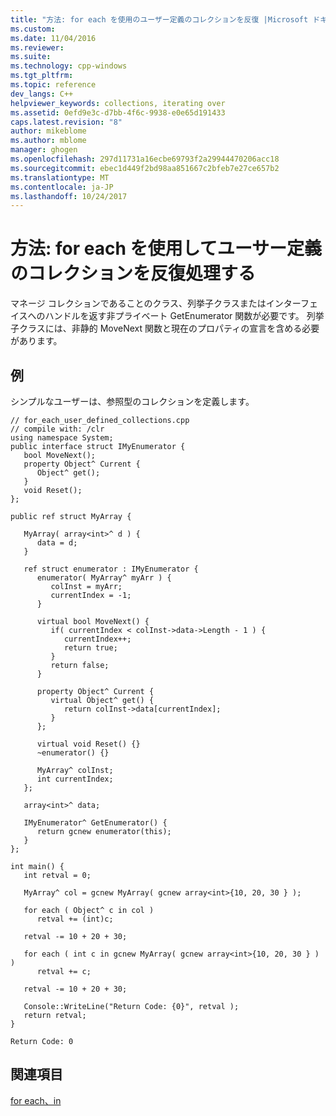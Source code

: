 ```yaml
---
title: "方法: for each を使用のユーザー定義のコレクションを反復 |Microsoft ドキュメント"
ms.custom: 
ms.date: 11/04/2016
ms.reviewer: 
ms.suite: 
ms.technology: cpp-windows
ms.tgt_pltfrm: 
ms.topic: reference
dev_langs: C++
helpviewer_keywords: collections, iterating over
ms.assetid: 0efd9e3c-d7bb-4f6c-9938-e0e65d191433
caps.latest.revision: "8"
author: mikeblome
ms.author: mblome
manager: ghogen
ms.openlocfilehash: 297d11731a16ecbe69793f2a29944470206acc18
ms.sourcegitcommit: ebec1d449f2bd98aa851667c2bfeb7e27ce657b2
ms.translationtype: MT
ms.contentlocale: ja-JP
ms.lasthandoff: 10/24/2017
---
```

# <a name="how-to-iterate-over-a-user-defined-collection-with-for-each"></a>方法: for each を使用してユーサー定義のコレクションを反復処理する
マネージ コレクションであることのクラス、列挙子クラスまたはインターフェイスへのハンドルを返す非プライベート GetEnumerator 関数が必要です。  列挙子クラスには、非静的 MoveNext 関数と現在のプロパティの宣言を含める必要があります。  
  
## <a name="example"></a>例  
 シンプルなユーザーは、参照型のコレクションを定義します。  
  
```  
// for_each_user_defined_collections.cpp  
// compile with: /clr  
using namespace System;  
public interface struct IMyEnumerator {  
   bool MoveNext();  
   property Object^ Current {  
      Object^ get();  
   }  
   void Reset();  
};  
  
public ref struct MyArray {     
  
   MyArray( array<int>^ d ) {  
      data = d;  
   }  
  
   ref struct enumerator : IMyEnumerator {  
      enumerator( MyArray^ myArr ) {  
         colInst = myArr;  
         currentIndex = -1;  
      }  
  
      virtual bool MoveNext() {  
         if( currentIndex < colInst->data->Length - 1 ) {  
            currentIndex++;  
            return true;  
         }  
         return false;  
      }  
  
      property Object^ Current {  
         virtual Object^ get() {  
            return colInst->data[currentIndex];  
         }  
      };  
  
      virtual void Reset() {}  
      ~enumerator() {}  
  
      MyArray^ colInst;  
      int currentIndex;  
   };  
  
   array<int>^ data;  
  
   IMyEnumerator^ GetEnumerator() {  
      return gcnew enumerator(this);  
   }  
};  
  
int main() {  
   int retval = 0;  
  
   MyArray^ col = gcnew MyArray( gcnew array<int>{10, 20, 30 } );  
  
   for each ( Object^ c in col )  
      retval += (int)c;  
  
   retval -= 10 + 20 + 30;  
  
   for each ( int c in gcnew MyArray( gcnew array<int>{10, 20, 30 } ) )  
      retval += c;  
  
   retval -= 10 + 20 + 30;  
  
   Console::WriteLine("Return Code: {0}", retval );  
   return retval;  
}  
```  
  
```Output  
Return Code: 0  
```  
  
## <a name="see-also"></a>関連項目  
 [for each、in](../dotnet/for-each-in.md)